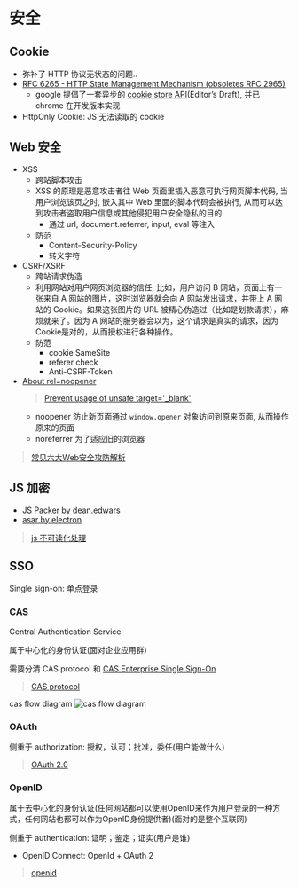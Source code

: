 # 安全

## Cookie

* 弥补了 HTTP 协议无状态的问题..
* [RFC 6265 - HTTP State Management Mechanism (obsoletes RFC 2965)](https://tools.ietf.org/html/rfc6265)
  * google 提倡了一套异步的 [cookie store API](https://wicg.github.io/cookie-store/)(Editor’s Draft), 并已 chrome 在开发版本实现
* HttpOnly Cookie: JS 无法读取的 cookie

## Web 安全

* XSS
  * 跨站脚本攻击
  * XSS 的原理是恶意攻击者往 Web 页面里插入恶意可执行网页脚本代码, 当用户浏览该页之时, 嵌入其中 Web 里面的脚本代码会被执行, 从而可以达到攻击者盗取用户信息或其他侵犯用户安全隐私的目的
    * 通过 url, document.referrer, input, eval 等注入
  * 防范
    * Content-Security-Policy
    * 转义字符
* CSRF/XSRF
  * 跨站请求伪造
  * 利用网站对用户网页浏览器的信任, 比如，用户访问 B 网站，页面上有一张来自 A 网站的图片，这时浏览器就会向 A 网站发出请求，并带上 A 网站的 Cookie。如果这张图片的 URL 被精心伪造过（比如是划款请求），麻烦就来了。因为 A 网站的服务器会以为，这个请求是真实的请求，因为 Cookie是对的，从而授权进行各种操作。
  * 防范
    * cookie SameSite
    * referer check
    * Anti-CSRF-Token
* [About rel=noopener](https://mathiasbynens.github.io/rel-noopener/#hax)
  > [Prevent usage of unsafe target='_blank'](https://github.com/yannickcr/eslint-plugin-react/blob/master/docs/rules/jsx-no-target-blank.md)
  * noopener 防止新页面通过 `window.opener` 对象访问到原来页面, 从而操作原来的页面
  * noreferrer 为了适应旧的浏览器

> [常见六大Web安全攻防解析](https://juejin.im/post/5c446eb1e51d45517624f7db)

## JS 加密

* [JS Packer by dean.edwars](http://dean.edwards.name/packer/)
* [asar by electron](https://github.com/electron/asar)

> [js 不可读化处理](https://www.zhihu.com/question/28468459)

## SSO

Single sign-on: 单点登录

### CAS

Central Authentication Service

属于中心化的身份认证(面对企业应用群)

需要分清 CAS protocol 和 [CAS Enterprise Single Sign-On](https://apereo.github.io/cas/4.2.x/planning/Architecture.html)

> [CAS protocol](https://apereo.github.io/cas/4.2.x/protocol/CAS-Protocol.html)

cas flow diagram
![cas flow diagram](https://apereo.github.io/cas/5.1.x/images/cas_flow_diagram.png)

### OAuth

侧重于 authorization: 授权，认可；批准，委任(用户能做什么)

> [OAuth 2.0](https://oauth.net/2/)

### OpenID

属于去中心化的身份认证(任何网站都可以使用OpenID来作为用户登录的一种方式，任何网站也都可以作为OpenID身份提供者)(面对的是整个互联网)

侧重于 authentication: 证明；鉴定；证实(用户是谁)

* OpenID Connect: OpenId + OAuth 2

> [openid](http://openid.net/)
